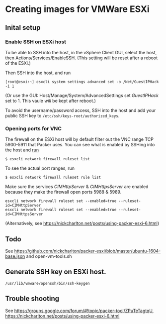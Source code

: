 # Creating images for VMWare ESXi

## Inital setup

### Enable SSH on ESXi host

To be able to SSH into the host, in the vSphere Client GUI, select the host, then Actions/Services/EnableSSH. (This setting will be reset after a reboot of the ESXi.)

Then SSH into the host, and run

    [root@esxi:~] esxcli system settings advanced set -o /Net/GuestIPHack -i 1

(Or use the GUI: Host/Manage/System/AdvancedSettings set _GuestIPHack_ set to 1. This vaule _will_ be kept after reboot.)

To avoid the username/password access, SSH into the host and add your public SSH key to `/etc/ssh/keys-root/authorized_keys`.

### Opening ports for VNC

The firewall on the ESXi host will by default filter out the VNC range TCP 5900-5911 that Packer uses. You can see what is enabled by SSHing into the host and [run](https://docs.vmware.com/en/VMware-vSphere/6.5/com.vmware.vsphere.security.doc/GUID-7A8BEFC8-BF86-49B5-AE2D-E400AAD81BA3.html)

    $ esxcli network firewall ruleset list

To see the actual port ranges, run

    $ esxcli network firewall ruleset rule list

Make sure the services _CIMHttpServer_ & _CIMHttpsServer_ are enabled because they make the firewall open ports 5988 & 5989.

    esxcli network firewall ruleset set --enabled=true --ruleset-id=CIMHttpServer
    esxcli network firewall ruleset set --enabled=true --ruleset-id=CIMHttpsServer

(Alternatively, see https://nickcharlton.net/posts/using-packer-esxi-6.html)

## Todo

See https://github.com/nickcharlton/packer-esxi/blob/master/ubuntu-1604-base.json and open-vm-tools.sh

## Generate SSH key on ESXi host.

    /usr/lib/vmware/openssh/bin/ssh-keygen

## Trouble shooting

See https://groups.google.com/forum/#!topic/packer-tool/ZPuTeTagtqU, https://nickcharlton.net/posts/using-packer-esxi-6.html

